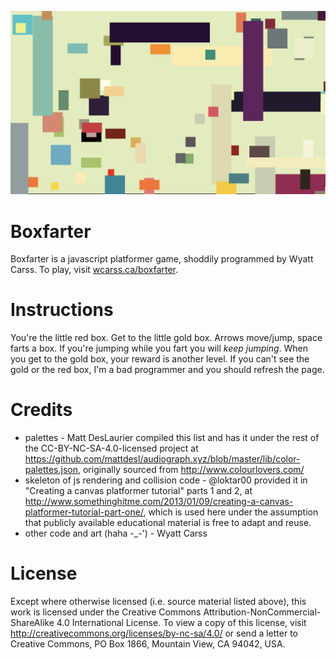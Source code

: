![v color](boxfarter.png)

Boxfarter
=========
Boxfarter is a javascript platformer game, shoddily programmed by Wyatt Carss.
To play, visit [wcarss.ca/boxfarter](http://wcarss.ca/boxfarter).

Instructions
============
You're the little red box. Get to the little gold box.
Arrows move/jump, space farts a box. If you're jumping while you fart you will *keep jumping*.
When you get to the gold box, your reward is another level.
If you can't see the gold or the red box, I'm a bad programmer and you should refresh the page.

Credits
=======
* palettes - Matt DesLaurier compiled this list and has it under the rest of the CC-BY-NC-SA-4.0-licensed project at https://github.com/mattdesl/audiograph.xyz/blob/master/lib/color-palettes.json, originally sourced from http://www.colourlovers.com/
* skeleton of js rendering and collision code - @loktar00 provided it in "Creating a canvas platformer tutorial" parts 1 and 2, at http://www.somethinghitme.com/2013/01/09/creating-a-canvas-platformer-tutorial-part-one/, which is used here under the assumption that publicly available educational material is free to adapt and reuse.
* other code and art (haha -_-') - Wyatt Carss

License
=======
Except where otherwise licensed (i.e. source material listed above), this work is licensed under the Creative Commons Attribution-NonCommercial-ShareAlike 4.0 International License. To view a copy of this license, visit http://creativecommons.org/licenses/by-nc-sa/4.0/ or send a letter to Creative Commons, PO Box 1866, Mountain View, CA 94042, USA.
